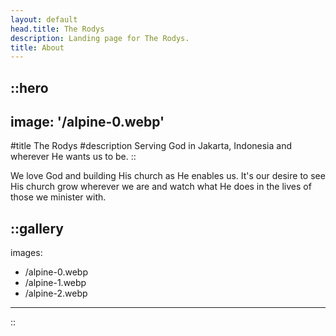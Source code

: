 ```yaml
---
layout: default
head.title: The Rodys
description: Landing page for The Rodys.
title: About
---
```


::hero
---
image: '/alpine-0.webp'
---
#title
The Rodys
#description
Serving God in Jakarta, Indonesia and wherever He wants us to be.
::

We love God and building His church as He enables us.  It's our desire to see His church grow wherever we are and watch what He does in the lives of those we minister with.

::gallery
---
images:
  - /alpine-0.webp
  - /alpine-1.webp
  - /alpine-2.webp
---
::
